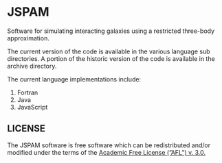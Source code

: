 JSPAM
=====

Software for simulating interacting galaxies using a restricted three-body approximation.

The current version of the code is available in the various language sub directories.  A portion of the historic version of the code is available in the archive directory.

The current language implementations include:

1. Fortran
2. Java
3. JavaScript


LICENSE
-------
The JSPAM software is free software which can be redistributed and/or modified under the terms of the [Academic Free License (”AFL”) v. 3.0.](https://opensource.org/licenses/AFL-3.0)
